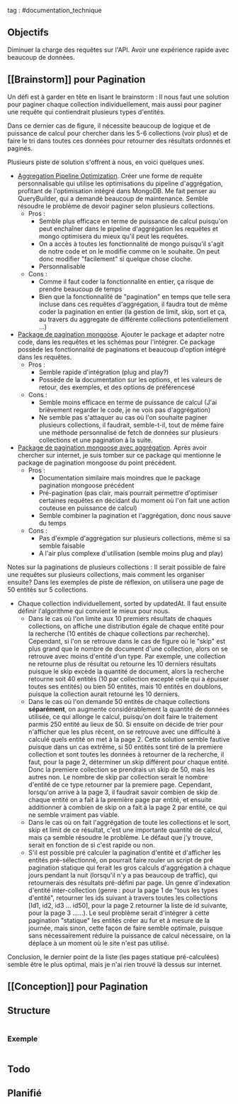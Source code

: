 tag : #documentation_technique 

## Objectifs
Diminuer la charge des requêtes sur l'API. 
Avoir une expérience rapide avec beaucoup de données.


## [[Brainstorm]] pour Pagination

Un défi est à garder en tête en lisant le brainstorm : Il nous faut une solution pour paginer chaque collection individuellement, mais aussi pour paginer une requête qui contiendrait plusieurs types d'entités.

Dans ce dernier cas de figure, il nécessite beaucoup de logique et de puissance de calcul pour chercher dans les 5-6 collections (voir plus) et de faire le tri dans toutes ces données pour retourner des résultats ordonnés et paginés.

Plusieurs piste de solution s'offrent à nous, en voici quelques unes.
- [Aggregation Pipeline Optimization](https://www.mongodb.com/docs/manual/core/aggregation-pipeline-optimization/#pipeline-coalescence-optimization). Créer une forme de requête personnalisable qui utilise les optimisations du pipeline d'aggrégation, profitant de l'optimisation intégré dans MongoDB. Me fait penser au QueryBuilder, qui a demandé beaucoup de maintenance. Semble résoudre le problème de devoir paginer selon plusieurs collections.
	- Pros :
		- Semble plus efficace en terme de puissance de calcul puisqu'on peut enchaîner dans le pipeline d'aggrégation les requêtes et mongo optimisera du mieux qu'il peut les requêtes.
		- On a accès à toutes les fonctionnalité de mongo puisqu'il s'agit de notre code et on le modifie comme on le souhaite. On peut donc modifier "facilement" si quelque chose cloche.
		- Personnalisable
	- Cons :
		- Comme il faut coder la fonctionnalité en entier, ça risque de prendre beaucoup de temps
		- Bien que la fonctionnalité de "pagination" en temps que telle sera incluse dans ces requêtes d'aggrégation, il faudra tout de même coder la pagination en entier (la gestion de limit, skip, sort et ça, au travers du aggregate de différente collections potentiellement  ...)
- [Package de pagination mongoose](https://www.npmjs.com/package/mongoose-paginate-v2). Ajouter le package et adapter notre code, dans les requêtes et les schémas pour l'intégrer. Ce package possède les fonctionnalité de paginations et beaucoup d'option intégré dans les requêtes.
	- Pros :
		- Semble rapide d'intégration (plug and play?)
		- Possède de la documentation sur les options, et les valeurs de retour, des exemples, et des options de préférencesé
	- Cons :
		- Semble moins efficace en terme de puissance de calcul (J'ai brièvement regarder le code, je ne vois pas d'aggrégation)
		- Ne semble pas s'attaquer au cas où l'on souhaite paginer plusieurs collections, il faudrait, semble-t-il, tout de même faire une méthode personnalisé de fetch de données sur plusieurs collections et une pagination à la suite.
- [Package de pagination mongoose avec aggrégation](https://www.npmjs.com/package/mongoose-aggregate-paginate-v2). Après avoir chercher sur internet, je suis tomber sur ce package qui mentionne le package de pagination mongoose du point précédent.
	- Pros :
		- Documentation similaire mais moindres que le package pagination mongoose précédent
		- Pré-pagination (pas clair, mais pourrait permettre d'optimiser certaines requêtes en décidant du moment où l'on fait une action couteuse en puissance de calcul)
		- Semble combiner la pagination et l'aggrégation, donc nous sauve du temps
	- Cons :
		- Pas d'exmple d'aggrégation sur plusieurs collections, même si sa semble faisable
		- A l'air plus complexe d'utilisation (semble moins plug and play)


Notes sur la paginations de plusieurs collections :
Il serait possible de faire une requêtes sur plusieurs collections, mais comment les organiser ensuite? Dans les exemples de piste de réflexion, on utilisera une page de 50 entités sur 5 collections.
- Chaque collection individuellement, sorted by updatedAt. Il faut ensuite définir l'algorithme qui convient le mieux pour nous.
	- Dans le cas où l'on limite aux 10 premiers résultats de chaques collections, on affiche une distribution égale de chaque entité pour la recherche (10 entités de chaque collections par recherche). Cependant, si l'on se retrouve dans le cas de figure où le "skip" est plus grand que le nombre de document d'une collection, alors on se retrouve avec moins d'entité d'un type. Par exemple, une collection ne retourne plus de résultat ou retourne les 10 derniers résultats puisque le skip excède la quantité de document, alors la recherche retourne soit 40 entités (10 par collection excepté celle qui a épuiser toutes ses entités) ou bien 50 entités, mais 10 entités en doublons, puisque la collection aurait retourné les 10 derniers.
	- Dans le cas où l'on demande 50 entités de chaque collections **séparément**, on augmente considérablement la quantité de données utilisée, ce qui allonge le calcul, puisqu'on doit faire le traitement parmis 250 entité au lieux de 50. Si ensuite on décide de trier pour n'afficher que les plus récent, on se retrouve avec une difficulté à calculé quels entité on met à la page 2. Cette solution semble fautive puisque dans un cas extrême, si 50 entités sont tiré de la premiere collection et sont toutes les données à retourner de la recherche, il faut, pour la page 2, déterminer un skip différent pour chaque entité. Donc la premiere collection se prendrais un skip de 50, mais les autres non. Le nombre de skip par collection serait le nombre d'entité de ce type retourner par la premiere page. Cependant, lorsqu'on arrive à la page 3, il faudrait savoir combien de skip de chaque entité on a fait à la première page par entité, et ensuite additionner à combien de skip on a fait à la page 2 par entité, ce qui ne semble vraiment pas viable.
	- Dans le cas où on fait l'aggrégation de toute les collections et le sort, skip et limit de ce résultat, c'est une importante quantité de calcul, mais ça semble résoudre le problème. Le défaut que j'y trouve, serait en fonction de si c'est rapide ou non.
	- S'il est possible pré calculer la pagination d'entité et d'afficher les entités pré-sélectionné, on pourrait faire rouler un script de pré pagination statique qui ferait les gros calculs d'aggrégation à chaque jours pendant la nuit (lorsqu'il n'y a pas beaucoup de traffic), qui retournerais des résultats pré-défini par page. Un genre d'indexation d'entité inter-collection (genre  : pour la page 1 de "tous les types d'entité", retourner les ids suivant à travers toutes les collections \[Id1, id2, id3 ... id50\], pour la page 2 retourner la liste de id suivante, pour la page 3 ......). Le seul problème serait d'intégrer à cette pagination "statique" les entités créer au fur et à mesure de la journée, mais sinon, cette façon de faire semble optimale, puisque sans nécessairement réduire la puissance de calcul nécessaire, on la déplace à un moment où le site n'est pas utilisé.

Conclusion, le dernier point de la liste (les pages statique pré-calculées) semble être le plus optimal, mais je n'ai rien trouvé là dessus sur internet.
## [[Conception]] pour Pagination


## Structure

```javascript

```

### Exemple

```javascript

```


## Todo


## Planifié


